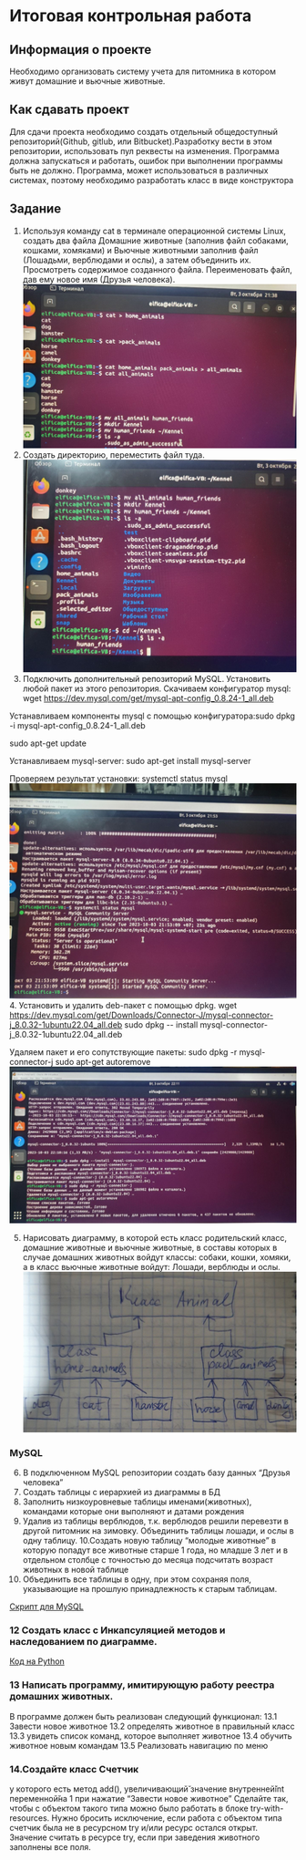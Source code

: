 # Итоговая контрольная работа
## Информация о проекте
Необходимо организовать систему учета для питомника в котором живут
домашние и вьючные животные.

## Как сдавать проект
Для сдачи проекта необходимо создать отдельный общедоступный
репозиторий(Github, gitlub, или Bitbucket).Разработку вести в этом
репозитории, использовать пул реквесты на изменения. Программа должна
запускаться и работать, ошибок при выполнении программы быть не должно.
Программа, может использоваться в различных системах, поэтому необходимо
разработать класс в виде конструктора

## Задание
1. Используя команду cat в терминале операционной системы Linux, создать
два файла Домашние животные (заполнив файл собаками, кошками,
хомяками) и Вьючные животными заполнив файл (Лошадьми, верблюдами и
ослы), а затем объединить их. Просмотреть содержимое созданного файла.
Переименовать файл, дав ему новое имя (Друзья человека).
![Alt text](photo_2023-10-03_22-41-15.jpg)
2. Создать директорию, переместить файл туда.
   ![Alt text](photo_2023-10-03_22-41-29.jpg)
3. Подключить дополнительный репозиторий MySQL. Установить любой пакет
из этого репозитория.
Скачиваем конфигуратор mysql:
wget https://dev.mysql.com/get/mysql-apt-config_0.8.24-1_all.deb

Устанавливаем компоненты mysql с помощью конфигуратора:sudo dpkg -i mysql-apt-config_0.8.24-1_all.deb

sudo apt-get update

Устанавливаем mysql-server:
sudo apt-get install mysql-server

Проверяем результат установки:
systemctl status mysql
![Alt text](photo_2023-10-03_22-56-33.jpg)
4. Установить и удалить deb-пакет с помощью dpkg.
wget https://dev.mysql.com/get/Downloads/Connector-J/mysql-connector-j_8.0.32-1ubuntu22.04_all.deb
sudo dpkg -- install mysql-connector-j_8.0.32-1ubuntu22.04_all.deb

Удаляем пакет и его сопутствующие пакеты:
sudo dpkg -r mysql-connector-j
sudo apt-get autoremove
![Alt text](photo_2023-10-03_23-12-14.jpg)

5. Нарисовать диаграмму, в которой есть класс родительский класс, домашние
животные и вьючные животные, в составы которых в случае домашних
животных войдут классы: собаки, кошки, хомяки, а в класс вьючные животные
войдут: Лошади, верблюды и ослы.
![Alt text](diagram.jpg)

### MySQL
6. В подключенном MySQL репозитории создать базу данных “Друзья
человека”
7. Создать таблицы с иерархией из диаграммы в БД
8. Заполнить низкоуровневые таблицы именами(животных), командами
которые они выполняют и датами рождения
9.  Удалив из таблицы верблюдов, т.к. верблюдов решили перевезти в другой
питомник на зимовку. Объединить таблицы лошади, и ослы в одну таблицу.
10.Создать новую таблицу “молодые животные” в которую попадут все
животные старше 1 года, но младше 3 лет и в отдельном столбце с точностью
до месяца подсчитать возраст животных в новой таблице
11.  Объединить все таблицы в одну, при этом сохраняя поля, указывающие на
прошлую принадлежность к старым таблицам.

[Скрипт для MySQL ](animals.sql)

### 12 Создать класс с Инкапсуляцией методов и наследованием по диаграмме.
[Код на Python](animal.py)

### 13 Написать программу, имитирующую работу реестра домашних животных.
В программе должен быть реализован следующий функционал:
13.1 Завести новое животное
13.2 определять животное в правильный класс
13.3 увидеть список команд, которое выполняет животное
13.4 обучить животное новым командам
13.5 Реализовать навигацию по меню

### 14.Создайте класс Счетчик
у которого есть метод add(), увеличивающий̆
значение внутренней̆int переменной̆на 1 при нажатие “Завести новое
животное” Сделайте так, чтобы с объектом такого типа можно было работать в
блоке try-with-resources. Нужно бросить исключение, если работа с объектом
типа счетчик была не в ресурсном try и/или ресурс остался открыт. Значение
считать в ресурсе try, если при заведения животного заполнены все поля.